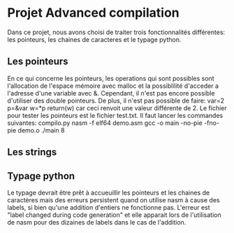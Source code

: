 # Projet Advanced compilation
Dans ce projet, nous avons choisi de traiter trois fonctionnalités différentes: les pointeurs, les chaines de caracteres et le typage python.

<h2>Les pointeurs</h2>
En ce qui concerne les pointeurs, les operations qui sont possibles sont l'allocation de l'espace mémoire avec malloc et la possiblilité d'acceder a l'adresse d'une variable avec &. Cependant, il n'est pas encore possible d'utiliser des double pointeurs. De plus, il n'est pas possible de faire: 
var=2 p=&var w=*p return(w) car ceci renvoit une valeur différente de 2.
Le fichier pour tester les pointeurs est le fichier test.txt. Il faut lancer les commandes suivantes:
compilo.py
nasm -f elf64 demo.asm
gcc -o main -no-pie -fno-pie demo.o
./main 8



<h2>Les strings</h2>


<h2>Typage python</h2>
Le typage devrait être prêt à accueuillir les pointeurs et les chaines de caractères mais des erreurs persistent quand on utilise nasm à cause des labels, si bien qu'une addition d'entiers ne fonctionne pas. L'erreur est "label changed during code generation" et elle apparait lors de l'utilisation de nasm pour des dizaines de labels dans le cas de l'addition.
